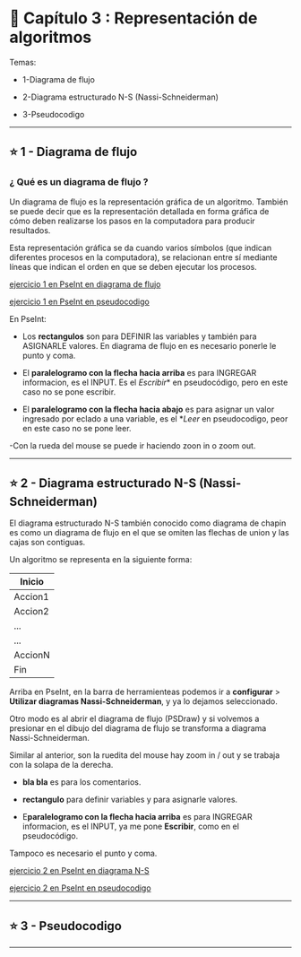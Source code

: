 # :book: Capítulo 3 : Representación de algoritmos


Temas:

- 1-Diagrama de flujo

- 2-Diagrama estructurado N-S (Nassi-Schneiderman)

- 3-Pseudocodigo 

---

## :star: 1 - Diagrama de flujo

### ¿ Qué es un diagrama de flujo ?

Un diagrama de flujo es la representación gráfica de un algoritmo. También se puede decir que es la representación  detallada en forma gráfica de cómo deben realizarse los pasos en la computadora para producir resultados.

Esta representación gráfica se da cuando varios símbolos (que indican diferentes procesos en la computadora), se relacionan entre sí mediante líneas que indican el orden en que se deben ejecutar los procesos.

[ejercicio 1 en PseInt en diagrama de flujo](https://github.com/eugenia1984/UTNFRSR-ingreso/tree/main/programacion/capitulo3/ejercicio1.png)

[ejercicio 1 en PseInt en pseudocodigo](https://github.com/eugenia1984/UTNFRSR-ingreso/tree/main/programacion/capitulo3/ejercicio1.psc)

En PseInt:

- Los **rectangulos** son para DEFINIR las variables y también para ASIGNARLE valores. En diagrama de flujo en es necesario ponerle le punto y coma.

- El **paralelogramo con la flecha hacia arriba** es para INGREGAR informacion, es el INPUT. Es el *Escribir** en pseudocódigo, pero en este caso no se pone  escribir.

- El **paralelogramo con la flecha hacia abajo** es para asignar un valor ingresado por eclado a una variable, es el **Leer* en pseudocodigo, peor en este caso no se pone leer.

-Con la rueda del mouse se puede ir haciendo zoon in o zoom out.

---

## :star:  2 - Diagrama estructurado N-S (Nassi-Schneiderman)

El diagrama estructurado N-S también conocido como diagrama de chapin es como un diagrama de flujo en el que se omiten las flechas de union y las cajas son contiguas. 

Un algoritmo se representa en la siguiente forma:

| Inicio |
| ------ |
| Accion1 |
| Accion2 |
| ... |
| ... |
| AccionN |
| Fin |

Arriba en PseInt, en la barra de herramienteas podemos ir a  **configurar** > **Utilizar diagramas Nassi-Schneiderman**, y ya lo dejamos seleccionado.

Otro modo es al abrir el diagrama de flujo (PSDraw) y si volvemos a presionar en el dibujo del diagrama de flujo se transforma a diagrama  Nassi-Schneiderman.


Similar al anterior, son la ruedita del mouse hay zoom in / out y se trabaja con la solapa de la derecha.

- **bla bla** es para los comentarios.

- **rectangulo** para definir variables y para asignarle valores.

- E**paralelogramo con la flecha hacia arriba** es para INGREGAR informacion, es el INPUT, ya me pone **Escribir**, como en el pseudocódigo.

Tampoco es necesario el punto y coma.

[ejercicio 2 en PseInt en diagrama N-S](https://github.com/eugenia1984/UTNFRSR-ingreso/tree/main/programacion/capitulo3/ejercicio2.png)

[ejercicio 2 en PseInt en pseudocodigo](https://github.com/eugenia1984/UTNFRSR-ingreso/tree/main/programacion/capitulo3/ejercicio2.psc)

---

## :star: 3 - Pseudocodigo 

---